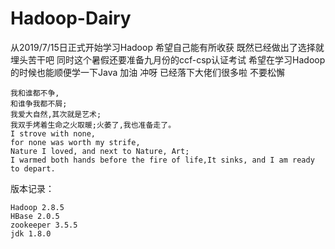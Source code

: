   # Hadoop-Dairy
  从2019/7/15日正式开始学习Hadoop
  希望自己能有所收获
  既然已经做出了选择就埋头苦干吧
  同时这个暑假还要准备九月份的ccf-csp认证考试
  希望在学习Hadoop的时候也能顺便学一下Java
  加油 冲呀 已经落下大佬们很多啦 不要松懈 
    
    我和谁都不争,
    和谁争我都不屑;
    我爱大自然,其次就是艺术;
    我双手烤着生命之火取暖;火萎了,我也准备走了。
    I strove with none, 
    for none was worth my strife,
    Nature I loved, and next to Nature, Art;
    I warmed both hands before the fire of life,It sinks, and I am ready to depart. 

版本记录：

    Hadoop 2.8.5
    HBase 2.0.5
    zookeeper 3.5.5
    jdk 1.8.0
